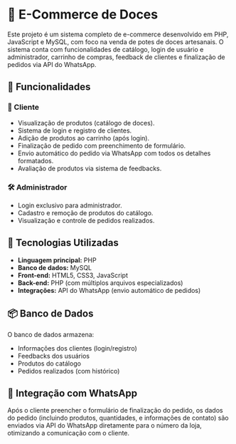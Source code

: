 # 🍬 E-Commerce de Doces

Este projeto é um sistema completo de e-commerce desenvolvido em PHP, JavaScript e MySQL, com foco na venda de potes de doces artesanais. O sistema conta com funcionalidades de catálogo, login de usuário e administrador, carrinho de compras, feedback de clientes e finalização de pedidos via API do WhatsApp.

## 🚀 Funcionalidades

### 🛒 Cliente
- Visualização de produtos (catálogo de doces).
- Sistema de login e registro de clientes.
- Adição de produtos ao carrinho (após login).
- Finalização de pedido com preenchimento de formulário.
- Envio automático do pedido via WhatsApp com todos os detalhes formatados.
- Avaliação de produtos via sistema de feedbacks.

### 🛠️ Administrador
- Login exclusivo para administrador.
- Cadastro e remoção de produtos do catálogo.
- Visualização e controle de pedidos realizados.

## 🧰 Tecnologias Utilizadas

- **Linguagem principal:** PHP
- **Banco de dados:** MySQL
- **Front-end:** HTML5, CSS3, JavaScript
- **Back-end:** PHP (com múltiplos arquivos especializados)
- **Integrações:** API do WhatsApp (envio automático de pedidos)
  
## 📦 Banco de Dados

O banco de dados armazena:
- Informações dos clientes (login/registro)
- Feedbacks dos usuários
- Produtos do catálogo
- Pedidos realizados (com histórico)

## 📲 Integração com WhatsApp

Após o cliente preencher o formulário de finalização do pedido, os dados do pedido (incluindo produtos, quantidades, e informações de contato) são enviados via API do WhatsApp diretamente para o número da loja, otimizando a comunicação com o cliente.

